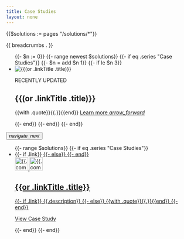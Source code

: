 ```yaml
---
title: Case Studies
layout: none
---
```


{{$solutions := pages "/solutions/*"}}
<section class="Solutions-headline">
  <div class="GoCarousel" id="SolutionsHeroCarousel-carousel">
    <div class="GoCarousel-controlsContainer">
      <div class="GoCarousel-wrapper SolutionsHeroCarousel-wrapper">
      {{ breadcrumbs . }}
        <ul class="js-solutionsHeroCarouselSlides SolutionsHeroCarousel-slides">
          {{- $n := 0}}
          {{- range newest $solutions}}
            {{- if eq .series "Case Studies"}}
              {{- $n = add $n 1}}
              {{- if le $n 3}}
              <li class="SolutionsHeroCarousel-slide">
                <div class="Solutions-headlineImg">
                  <img
                    src="/images/{{.carouselImgSrc}}"
                    alt="{{(or .linkTitle .title)}}"
                  />
                </div>
                <div class="Solutions-headlineText">
                  <p class="Solutions-headlineNotification">RECENTLY UPDATED</p>
                  <h2>
                    {{(or .linkTitle .title)}}
                  </h2>
                  <p class="Solutions-headlineBody">
                    {{with .quote}}{{.}}{{end}}
                    <a href="{{.URL}}" aria-describedby="casestudy-description"
                      >Learn more
                      <i class="material-icons Solutions-forwardArrowIcon" aria-hidden="true"
                        >arrow_forward</i
                      >
                    </a>
                  </p>
                </div>
              </li>
              {{- end}}
            {{- end}}
          {{- end}}
        </ul>
      </div>
      <div class="screen-reader-only" id="casestudy-description" hidden>
          Opens in new window.
    </div>
      <button
        class="js-solutionsHeroCarouselPrev GoCarousel-controlPrev GoCarousel-controlPrev-solutionsHero"
        hidden
      >
        <i class="GoCarousel-icon material-icons">navigate_before</i>
      </button>
      <button
        class="js-solutionsHeroCarouselNext GoCarousel-controlNext GoCarousel-controlNext-solutionsHero"
      >
        <i class="GoCarousel-icon material-icons">navigate_next</i>
      </button>
    </div>
  </div>
</section>

<section class="Solutions-useCases">
  <div class="Container">
    <ul class="MarketingCardList">
      {{- range $solutions}}
        {{- if eq .series "Case Studies"}}
          <li class="MarketingCard">
            {{- if .link}}
            <a
            href="{{.link}}"
            target="_blank"
            rel="noopener"
            >
            {{- else}}
            <a href="{{.URL}}">
            {{- end}}
              <div class="MarketingCard-section">
                <img
                  height="36"
                  class="DarkMode-img"
                  loading="lazy"
                  alt="{{.company}}"
                  src="/images/logos/{{.logoSrcDark}}"
                />
                <img
                  height="36"
                  class="LightMode-img"
                  loading="lazy"
                  alt="{{.company}}"
                  src="/images/logos/{{.logoSrc}}"
                />
              </div>
              <div class="MarketingCard-section MarketingCard-section__spacer">
                <h2 class="MarketingCard-title">{{or .linkTitle .title}}</h2>
                <p class="MarketingCard-body">
                {{- if .link}}
                  {{.description}}
                {{- else}}
                  {{with .quote}}{{.}}{{end}}
                {{- end}}
                </p>
              </div>
              <div class="MarketingCard-section__bottom" aria-describedby="casestudy-description">
                <p class="MarketingCard-action">View Case Study</p>
              </div>
            </a>
          </li>
        {{- end}}
      {{- end}}
    <ul>
  </div>
</section>
